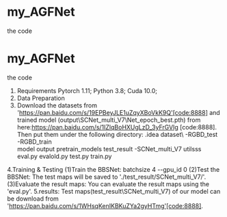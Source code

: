 # my_AGFNet
the code
# my_AGFNet
the code
1. Requirements
   Pytorch 1.11; Python 3.8; Cuda 10.0;
2. Data Preparation
3. Download the datasets from 'https://pan.baidu.com/s/19EPBeyJLE1uZqyXBoVkK9Q'[code:8888] and trained model (output\SCNet_multi_V7\Net_epoch_best.pth) from here:https://pan.baidu.com/s/1IZlqBoHXUgLzD_3yFrGVIg [code:8888]. Then put them under the following directory:
   .idea
   dataset\ 
     -RGBD_test\
     -RGBD_train\
   model
   output
   pretrain_models
   test_result
     -SCNet_multi_V7
   utilsss
   eval.py
   evalold.py
   test.py
   train.py

4.Training & Testing
(1)Train the BBSNet:
    batchsize 4 --gpu_id 0 
(2)Test the BBSNet:
    The test maps will be saved to './test_result/SCNet_multi_V7/'. 
(3)Evaluate the result maps:
    You can evaluate the result maps using the 'eval.py'.
5.results:
   Test maps(test_result\SCNet_multi_V7) of our model can be download from 'https://pan.baidu.com/s/1WHsqKenIKBKuZYa2gyHTmg'[code:8888].

